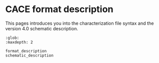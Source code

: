 # CACE format description

This pages introduces you into the characterization file syntax and the version 4.0 schematic description.

```{toctree}
:glob:
:maxdepth: 2

format_description
schematic_description
```
